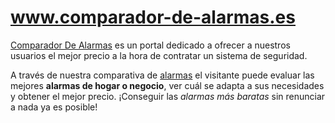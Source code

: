 # www.comparador-de-alarmas.es
[Comparador De Alarmas](http://www.comparador-de-alarmas.es/ "comparador de alarmas") es un portal dedicado a ofrecer a nuestros usuarios el mejor precio a la hora de contratar un sistema de seguridad.

A través de nuestra comparativa de [alarmas](http://www.comparador-de-alarmas.es/ "alarmas para casa") el visitante puede evaluar las mejores **alarmas de hogar o negocio**, ver cuál se adapta a sus necesidades y obtener el mejor precio. ¡Conseguir las *alarmas más baratas* sin renunciar a nada ya es posible!
